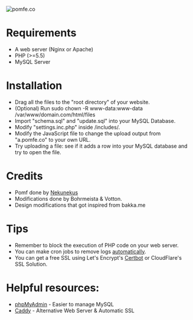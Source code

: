 ![pomfe.co](https://user-images.githubusercontent.com/5682352/31862356-6f47d7f6-b734-11e7-8f4f-8d4263c8cef0.png)

# Requirements
* A web server (Nginx or Apache)
* PHP (>=5.5)
* MySQL Server

# Installation
* Drag all the files to the "root directory" of your website.
* (Optional) Run sudo chown -R www-data:www-data /var/www/domain.com/html/files
* Import "schema.sql" and "update.sql" into your MySQL Database.
* Modify "settings.inc.php" inside /includes/.
* Modify the JavaScript file to change the upload output from "a.pomfe.co" to your own URL.
* Try uploading a file: see if it adds a row into your MySQL database and try to open the file.

# Credits
* Pomf done by [Nekunekus](https://github.com/nokonoko/Pomf)
* Modifications done by Bohrmeista & Votton.
* Design modifications that got inspired from bakka.me

# Tips
* Remember to block the execution of PHP code on your web server.
* You can make cron jobs to remove logs [automatically](https://www.digitalocean.com/community/tutorials/how-to-use-cron-to-automate-tasks-on-a-vps). 
* You can get a free SSL using Let's Encrypt's [Certbot](https://certbot.eff.org/#ubuntutyakkety-nginx) or CloudFlare's SSL Solution. 

# Helpful resources:
* [phpMyAdmin](https://www.phpmyadmin.net/) - Easier to manage MySQL
* [Caddy](https://caddyserver.com/) - Alternative Web Server & Automatic SSL

